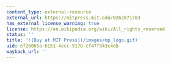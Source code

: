 ```yaml
---
content_type: external-resource
external_url: https://mitpress.mit.edu/0262071703
has_external_license_warning: true
license: https://en.wikipedia.org/wiki/All_rights_reserved
status: ''
title: '![Buy at MIT Press](/images/mp_logo.gif)'
uid: ef26065a-6151-4ecc-917b-cf47f343c4eb
wayback_url: ''
---
```


